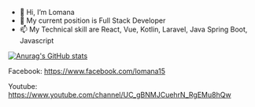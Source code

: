 - 👋 Hi, I’m Lomana
- 🌱 My current position is Full Stack Developer
- 📫 My Technical skill are React, Vue, Kotlin, Laravel, Java Spring Boot, Javascript

[![Anurag's GitHub stats](https://github-readme-stats.vercel.app/api?username=porichigo15)](https://github.com/anuraghazra/github-readme-stats)

Facebook: https://www.facebook.com/lomana15

Youtube: https://www.youtube.com/channel/UC_gBNMJCuehrN_RgEMu8hQw

<!---
porichigo15/porichigo15 is a ✨ special ✨ repository because its `README.md` (this file) appears on your GitHub profile.
You can click the Preview link to take a look at your changes.
--->
